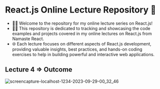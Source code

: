 # React.js Online Lecture Repository 🚀
- 🕵️‍♂️ Welcome to the repository for my online lecture series on React.js! 
- 👨‍💻 This repository is dedicated to tracking and showcasing the code examples and projects covered in my online lectures on React.js from Namaste React. 
- 🌐 Each lecture focuses on different aspects of React.js development, providing valuable insights, best practices, and hands-on coding exercises to help in building powerful and interactive web applications.
## Lecture 4 => Outcome
![screencapture-localhost-1234-2023-09-29-00_32_46](https://github.com/itsindrajput/Namaste_React/assets/70815899/833156be-723f-4740-bbdb-025c19ba1fef)
